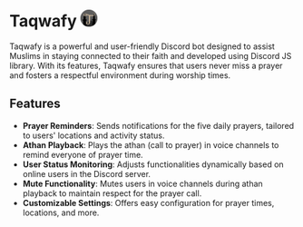 # Taqwafy <img src="src\assets\images\Taqwafy Logo.png" alt="logo" width="30" height="30"/>

Taqwafy is a powerful and user-friendly Discord bot designed to assist Muslims in staying connected to their faith and developed using Discord JS library. With its features, Taqwafy ensures that users never miss a prayer and fosters a respectful environment during worship times.

## Features

- **Prayer Reminders**: Sends notifications for the five daily prayers, tailored to users' locations and activity status.
- **Athan Playback**: Plays the athan (call to prayer) in voice channels to remind everyone of prayer time.
- **User Status Monitoring**: Adjusts functionalities dynamically based on online users in the Discord server.
- **Mute Functionality**: Mutes users in voice channels during athan playback to maintain respect for the prayer call.
- **Customizable Settings**: Offers easy configuration for prayer times, locations, and more.
